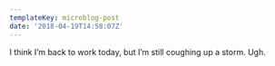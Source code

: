 ```yaml
---
templateKey: microblog-post
date: '2018-04-19T14:58:07Z'
---
```


I think I’m back to work today, but I’m still coughing up a storm. Ugh.

